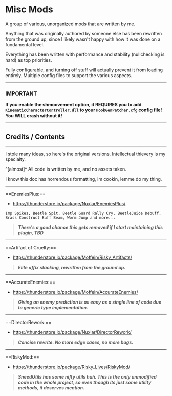 # Misc Mods

A group of various, unorganized mods that are written by me.

Anything that was originally authored by someone else has been rewritten from the ground up, since I likely wasn't happy with how it was done on a fundamental level.

Everything has been written with performance and stability (nullchecking is hard) as top priorities.

Fully configurable, and turning off stuff will actually prevent it from loading entirely. Multiple config files to support the various aspects.

---

### IMPORTANT


**If you enable the shmoovement option, it REQUIRES you to add `KinematicCharacterController.dll` to your `HookGenPatcher.cfg` config file! You WILL crash without it!**

---

## Credits / Contents

---

I stole many ideas, so here's the original versions. Intellectual thievery is my specialty. 

^[almost]^ All code is written by me, and no assets taken.

I know this doc has horrendous formatting, im cookin, lemme do my thing.

---
==EnemiesPlus:==

- https://thunderstore.io/package/Nuxlar/EnemiesPlus/

`Imp Spikes, Beetle Spit, Beetle Guard Rally Cry, BeetleJuice Debuff, Brass Construct Buff Beam, Worm Jump and more...`

>***There's a good chance this gets removed if I start maintaining this plugin, TBD***

---

==Artifact of Cruelty:==

- https://thunderstore.io/package/Moffein/Risky_Artifacts/
>***Elite affix stacking, rewritten from the ground up.***

---

==AccurateEnemies:== 

- https://thunderstore.io/package/Moffein/AccurateEnemies/
>***Giving an enemy prediction is as easy as a single line of code due to generic type implementation.***

---

==DirectorRework:==

- https://thunderstore.io/package/Nuxlar/DirectorRework/
>***Concise rewrite. No more edge cases, no more bugs.***

---

==RiskyMod:==

- https://thunderstore.io/package/Risky_Lives/RiskyMod/
>***SneedUtils has some nifty utils huh. This is the only unmodified code in the whole project, so even though its just some utility methods, it deserves mention.***
